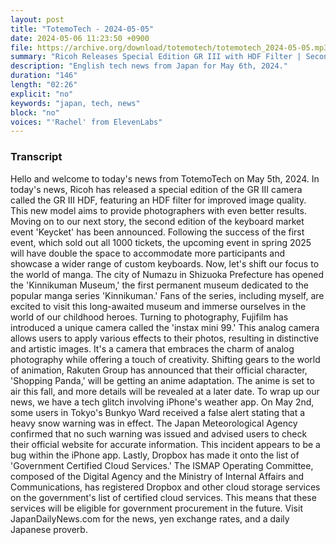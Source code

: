 ```yaml
---
layout: post
title: "TotemoTech - 2024-05-05"
date: 2024-05-06 11:23:50 +0900
file: https://archive.org/download/totemotech/totemotech_2024-05-05.mp3
summary: "Ricoh Releases Special Edition GR III with HDF Filter | Second Keyboard Market Event 'Keycket' Announced, & more…"
description: "English tech news from Japan for May 6th, 2024."
duration: "146"
length: "02:26"
explicit: "no"
keywords: "japan, tech, news"
block: "no"
voices: "'Rachel' from ElevenLabs"
---
```


### Transcript

Hello and welcome to today's news from TotemoTech on May 5th, 2024. In today's news, Ricoh has released a special edition of the GR III camera called the GR III HDF, featuring an HDF filter for improved image quality. This new model aims to provide photographers with even better results. Moving on to our next story, the second edition of the keyboard market event 'Keycket' has been announced. Following the success of the first event, which sold out all 1000 tickets, the upcoming event in spring 2025 will have double the space to accommodate more participants and showcase a wider range of custom keyboards. Now, let's shift our focus to the world of manga. The city of Numazu in Shizuoka Prefecture has opened the 'Kinnikuman Museum,' the first permanent museum dedicated to the popular manga series 'Kinnikuman.' Fans of the series, including myself, are excited to visit this long-awaited museum and immerse ourselves in the world of our childhood heroes. Turning to photography, Fujifilm has introduced a unique camera called the 'instax mini 99.' This analog camera allows users to apply various effects to their photos, resulting in distinctive and artistic images. It's a camera that embraces the charm of analog photography while offering a touch of creativity. Shifting gears to the world of animation, Rakuten Group has announced that their official character, 'Shopping Panda,' will be getting an anime adaptation. The anime is set to air this fall, and more details will be revealed at a later date. To wrap up our news, we have a tech glitch involving iPhone's weather app. On May 2nd, some users in Tokyo's Bunkyo Ward received a false alert stating that a heavy snow warning was in effect. The Japan Meteorological Agency confirmed that no such warning was issued and advised users to check their official website for accurate information. This incident appears to be a bug within the iPhone app. Lastly, Dropbox has made it onto the list of 'Government Certified Cloud Services.' The ISMAP Operating Committee, composed of the Digital Agency and the Ministry of Internal Affairs and Communications, has registered Dropbox and other cloud storage services on the government's list of certified cloud services. This means that these services will be eligible for government procurement in the future.   Visit JapanDailyNews.com for the news, yen exchange rates, and a daily Japanese proverb.
